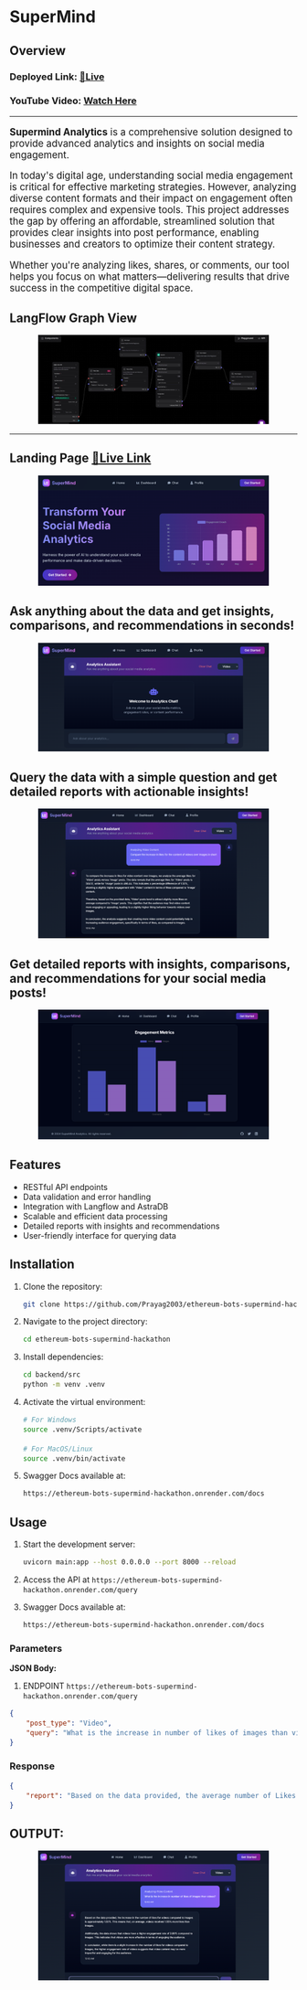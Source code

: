 # SuperMind

## Overview

### Deployed Link: [🔴Live](https://ethereum-bots-supermind-hackathon.vercel.app)

### YouTube Video: [Watch Here](https://www.youtube.com/watch?v=ilVoZxCWQpk)

---

<div style="font-size: 1.2em;">

**Supermind Analytics** is a comprehensive solution designed to provide advanced analytics and insights on social media engagement.

In today's digital age, understanding social media engagement is critical for effective marketing strategies. However, analyzing diverse content formats and their impact on engagement often requires complex and expensive tools. This project addresses the gap by offering an affordable, streamlined solution that provides clear insights into post performance, enabling businesses and creators to optimize their content strategy.

Whether you're analyzing likes, shares, or comments, our tool helps you focus on what matters—delivering results that drive success in the competitive digital space.

</div>

## LangFlow Graph View

<div style="text-align: center;">
      <img src="images/langflow.png" alt="LangFlow Graph View" style="max-width: 80%; height: auto;">
</div>

---

## Landing Page [🔴Live Link](https://ethereum-bots-supermind-hackathon.vercel.app)

<div style="text-align: center;">
      <img src="images/homePage.png" alt="Landing Page" style="max-width: 80%; height: auto;">
</div>

## Ask anything about the data and get insights, comparisons, and recommendations in seconds!

<div style="text-align: center;">
      <img src="images/chat.png" alt="Chat Interface" style="max-width: 80%; height: auto;">
</div>

## Query the data with a simple question and get detailed reports with actionable insights!

<div style="text-align: center;">
      <img src="images/query.png" alt="Query Interface" style="max-width: 80%; height: auto;">
</div>

## Get detailed reports with insights, comparisons, and recommendations for your social media posts!

<div style="text-align: center;">
      <img src="images/analytics.png" alt="Analytics Interface" style="max-width: 80%; height: auto;">
</div>

## Features

- RESTful API endpoints
- Data validation and error handling
- Integration with Langflow and AstraDB
- Scalable and efficient data processing
- Detailed reports with insights and recommendations
- User-friendly interface for querying data

## Installation

1. Clone the repository:
      ```bash
      git clone https://github.com/Prayag2003/ethereum-bots-supermind-hackathon
      ```
2. Navigate to the project directory:
      ```bash
      cd ethereum-bots-supermind-hackathon
      ```
3. Install dependencies:
      ```bash
      cd backend/src
      python -m venv .venv
      ```
4. Activate the virtual environment:

      ```bash
      # For Windows
      source .venv/Scripts/activate

      # For MacOS/Linux
      source .venv/bin/activate
      ```

5. Swagger Docs available at:
      ```bash
      https://ethereum-bots-supermind-hackathon.onrender.com/docs
      ```

## Usage

1. Start the development server:
      ```bash
      uvicorn main:app --host 0.0.0.0 --port 8000 --reload
      ```
2. Access the API at `https://ethereum-bots-supermind-hackathon.onrender.com/query`

3. Swagger Docs available at:
      ```bash
      https://ethereum-bots-supermind-hackathon.onrender.com/docs
      ```

### Parameters

**JSON Body:**

1. ENDPOINT
   `https://ethereum-bots-supermind-hackathon.onrender.com/query`

```json
{
	"post_type": "Video",
	"query": "What is the increase in number of likes of images than videos?"
}
```

### Response

```json
{
	"report": "Based on the data provided, the average number of Likes for videos is 524.26, while the average number of Likes for images is 456.85. This results in a percentage difference of 14.76%, indicating that videos receive, on average, 14.76% more Likes compared to images.\n\nInsights:\n- Videos tend to receive a higher average number of Likes compared to images, with a noticeable difference of 14.76%.\n- This suggests that the audience is more engaged with video content, as indicated by the higher average Likes for videos.\n- To enhance engagement further, focusing on video content creation and optimization may be beneficial, given the higher Engagement Rate for videos as well.\n\nOverall, videos appear to be more effective in garnering Likes and engagement compared to images, highlighting the importance of incorporating video content strategies in social media posts."
}
```

## OUTPUT:

<div style="text-align: center;">
      <img src="images/output.png" alt="Analytics Interface" style="max-width: 80%; height: auto;">
</div>
